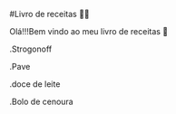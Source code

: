 #Livro de receitas :man_cook:

Olá!!!Bem vindo ao meu livro de receitas :wave:

.Strogonoff

.Pave

.doce de leite

.Bolo de cenoura

